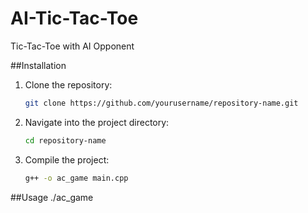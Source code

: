 # AI-Tic-Tac-Toe
Tic-Tac-Toe with AI Opponent




##Installation
1. Clone the repository:
   ```bash
   git clone https://github.com/yourusername/repository-name.git
   
2. Navigate into the project directory:
    ```bash
   cd repository-name

3. Compile the project:
   ```bash
   g++ -o ac_game main.cpp

   
##Usage
./ac_game
